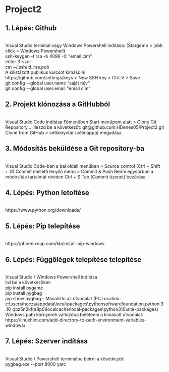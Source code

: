 # Project2
## 1. Lépés: Github<br>
<br>
    Visual Studio terminal vagy Windows Powershell indítása: (Stargomb > jobb click > Windows Powershell)<br>
    ssh-keygen -t rsa -b 4096 -C "email cím"<br>
    enter 3-szor<br>
    cat ~/.ssh/id_rsa.pub<br>
    A kilistázott publikus kulcsot kimásolni<br>
    https://github.com/settings/keys > New SSH key > Ctrl-V > Save<br>
    git config --global user.name "saját név"<br>
    git config --global user.email "email cím"<br>

## 2. Projekt klónozása a GitHubból
<br>
    Visual Studio Code indítása
    Főmenüben Start menüpont alatt > Clone Git Repository...
    Illeszd be a következőt: git@github.com:HDenes05/Project2.git
    Clone from GitHub > célkönyvtár (célmappa) megadása

## 3. Módosítás beküldése a Git repository-ba
<br>
    Visual Studio Code-ban a bal oldali menüben > Source control (Ctrl + Shift + G)
    Commit melletti lenyíló menü > Commit & Push
    Beírni egysorban a módosítás tartalmát röviden
    Ctrl + S
    Tab (Commit üzenet) bezárása

## 4. Lépés: Python letoltése<br>
<br>
    https://www.python.org/downloads/<br>

## 5. Lépés: Pip telepítése<br>
<br>
    https://phoenixnap.com/kb/install-pip-windows<br>

## 6. Lépés: Függőlégek telepítése telepítése<br>
<br>
    Visual Studio / Windows Powershell indítása<br>
    Írd be a következőket:<br>
    pip install pygame<br>
    pip install pygbag<br>
    pip show pygbag - Másold ki az útvonalat (Pl.:Location: c:\users\hocza\appdata\local\packages\pythonsoftwarefoundation.python.3.10_qbz5n2kfra8p0\localcache\local-packages\python310\site-packages)<br>
    Windows path környereti változóba beletenni a kimásolt útvonalat: https://linuxhint.com/add-directory-to-path-environment-variables-windows/<br>

## 7. Lépés: Szerver indítása<br>
<br>
    Visual Studio / Powershell terminálba beírni a következőt: <br>
    pygbag.exe --port 8000 yarc<br>
